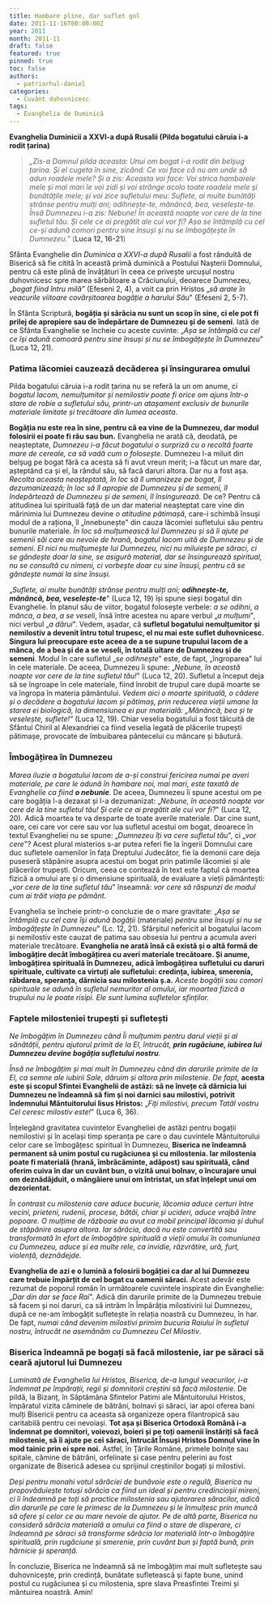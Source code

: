 ```yaml
---
title: Hambare pline, dar suflet gol
date: 2011-11-16T00:00:00Z
year: 2011
month: 2011-11
draft: false
featured: true
pinned: true
toc: false
authors:
  - patriarhul-daniel  
categories:
  - Cuvânt duhovnicesc
tags:
  - Evanghelia de Duminică
---
```

**Evanghelia Duminicii a XXVI-a după Rusalii (Pilda bogatului căruia i-a rodit țarina)**

> _„Zis-a Domnul pilda aceasta: Unui om bogat i-a rodit din belșug țarina. Și el cugeta în sine, zicând: Ce voi face că nu am unde să adun roadele mele? Și a zis: Aceasta voi face: Voi strica hambarele mele și mai mari le voi zidi și voi strânge acolo toate roadele mele și bunătățile mele; și voi zice sufletului meu: Suflete, ai multe bunătăți strânse pentru mulți ani; odihnește-te, mănâncă, bea, veselește-te. Însă Dumnezeu i-a zis: Nebune! În această noapte vor cere de la tine sufletul tău. Și cele ce ai pregătit ale cui vor fi? Așa se întâmplă cu cel ce-și adună comori pentru sine însuși și nu se îmbogățește în Dumnezeu.”_ (**Luca 12, 16-21**)

Sfânta Evanghelie din _Duminica a XXVI-a după Rusalii_ a fost rânduită de Biserică să fie citită în această primă duminică a Postului Nașterii Domnului, pentru că este plină de învățături în ceea ce privește urcușul nostru duhovnicesc spre marea sărbătoare a Crăciunului, deoarece Dumnezeu, „_bogat fiind întru milă”_ (Efeseni 2, 4), a voit ca prin Hristos „_să arate în veacurile viitoare covârșitoarea bogăție a harului Său_" (Efeseni 2, 5-7).

În Sfânta Scriptură, **bogăția și sărăcia nu sunt un scop în sine, ci ele pot fi prilej de apropiere sau de îndepărtare de Dumnezeu și de semeni**. Iată de ce Sfânta Evanghelie se încheie cu aceste cuvinte: „_Așa se întâmplă cu cel ce își adună comoară pentru sine însuși și nu se îmbogățește în Dumnezeu_" (Luca 12, 21).

### Patima lăcomiei cauzează decăderea și însingurarea omului

Pilda bogatului căruia i-a rodit țarina nu se referă la un om anume, ci _bogatul lacom, nemulțumitor și nemilostiv poate fi orice om ajuns într-o stare de robie a sufletului său, printr-un atașament exclusiv de bunurile materiale limitate și trecătoare din lumea aceasta_.

**Bogăția nu este rea în sine, pentru că ea vine de la Dumnezeu, dar modul folosirii ei poate fi rău sau bun.** Evanghelia ne arată că, deodată, pe neașteptate, _Dumnezeu i-a făcut bogatului o surpriză cu o recoltă foarte mare de cereale, ca să vadă cum o folosește_. Dumnezeu l-a miluit din belșug pe bogat fără ca acesta să fi avut vreun merit; i-a făcut un mare dar, așteptând ca și el, la rândul său, să facă daruri altora. Dar nu a fost așa. _Recolta aceasta neașteptată, în loc să îl umanizeze pe bogat, îl dezumanizează; în loc să îl apropie de Dumnezeu și de semeni, îl îndepărtează de Dumnezeu și de semeni, îl însingurează._ De ce? Pentru că atitudinea lui spirituală față de un dar material neașteptat care vine din mărinimia lui Dumnezeu devine _o atitudine pătimașă_, care-i schimbă însuși modul de a raționa, îl „înnebunește" din cauza lăcomiei sufletului său pentru bunurile materiale. _În loc să mulțumească lui Dumnezeu și să îi ajute pe semenii săi care au nevoie de hrană, bogatul lacom uită de Dumnezeu și de semeni. El nici nu mulțumește lui Dumnezeu, nici nu miluiește pe săraci, ci se gândește doar la sine, se asigură material, dar se însingurează spiritual, nu se consultă cu nimeni, ci vorbește doar cu sine însuși, pentru că se gândește numai la sine însuși._

„_Suflete, ai multe bunătăți strânse pentru mulți ani; **odihnește-te, mănâncă, bea, veselește-te**_" (Luca 12, 19) își spune sieși bogatul din Evanghelie. În planul său de viitor, bogatul folosește verbele: _a se odihni_, _a mânca_, _a bea_, _a se veseli_, însă între acestea nu apare verbul „_a mulțumi_", nici verbul „_a dărui_". Vedem, așadar, că **sufletul bogatului nemulțumitor și nemilostiv a devenit întru totul trupesc, el nu mai este suflet duhovnicesc. Singura lui preocupare este aceea de a se supune trupului lacom de a mânca, de a bea și de a se veseli, în totală uitare de Dumnezeu și de semeni**. Modul în care sufletul „_se odihnește_" este, de fapt, „îngroparea" lui în cele materiale. De aceea, Dumnezeu îi spune: „_Nebune, în această noapte vor cere de la tine sufletul tău!_" (Luca 12, 20). Sufletul a început deja să se îngroape în cele materiale, fiind înrobit de trupul care după moarte se va îngropa în materia pământului. _Vedem aici o moarte spirituală, o cădere și o decădere a bogatului lacom și pătimaș, prin reducerea vieții umane la starea ei biologică, la dimensiunea ei pur materială: „Mănâncă, bea și te veselește, suflete!"_ (Luca 12, 19). Chiar veselia bogatului a fost tâlcuită de Sfântul Chiril al Alexandriei ca fiind veselia legată de plăcerile trupești pătimașe, provocate de îmbuibarea pântecelui cu mâncare și băutură.

### Îmbogățirea în Dumnezeu

_Marea iluzie a bogatului lacom de a-și construi fericirea numai pe averi materiale, pe care le adună în hambare noi, mai mari, este taxată de Evanghelie ca fiind **o nebunie**._ De aceea, Dumnezeu îi spune acestui om pe care bogăția l-a dezaxat și l-a dezumanizat: „_Nebune, în această noapte vor cere de la tine sufletul tău! Și cele ce ai pregătit ale cui vor fi?_" (Luca 12, 20). Adică moartea te va desparte de toate averile materiale. Dar cine sunt, oare, cei care vor cere sau vor lua sufletul acestui om bogat, deoarece în textul Evangheliei nu se spune: „_Dumnezeu îți va cere sufletul tău_", ci „_vor cere_"? Acest plural misterios s-ar putea referi fie la îngerii Domnului care duc sufletele oamenilor în fața Dreptului Judecător, fie la demonii care deja puseseră stăpânire asupra acestui om bogat prin patimile lăcomiei și ale plăcerilor trupești. Oricum, ceea ce contează în text este faptul că moartea fizică a omului are și o dimensiune spirituală, de evaluare a vieții pământești: „_vor cere de la tine sufletul tău_" înseamnă: _vor cere să răspunzi de modul cum ai trăit viața pe pământ_.

Evanghelia se încheie printr-o concluzie de o mare gravitate: „_Așa se întâmplă cu cel care își adună bogății_ (materiale) _pentru sine însuși și nu se îmbogățește în Dumnezeu_" (Lc. 12, 21). Sfârșitul nefericit al bogatului lacom și nemilostiv este cauzat de patima sau obsesia lui pentru a acumula averi materiale trecătoare. **Evanghelia ne arată însă că există și o altă formă de îmbogățire decât îmbogățirea cu averi materiale trecătoare. Și anume, îmbogățirea spirituală în Dumnezeu, adică îmbogățirea sufletului cu daruri spirituale, cultivate ca virtuți ale sufletului: credința, iubirea, smerenia, răbdarea, speranța, dărnicia sau milostenia ș.a.** _Aceste bogății sau comori spirituale se adună în sufletul nemuritor al omului, iar moartea fizică a trupului nu le poate risipi. Ele sunt lumina sufletelor sfinților._

### Faptele milosteniei trupești și sufletești

_Ne îmbogățim în Dumnezeu când Îi mulțumim pentru darul vieții și al sănătății, pentru ajutorul primit de la El, întrucât, **prin rugăciune, iubirea lui Dumnezeu devine bogăția sufletului nostru**._

_Însă ne îmbogățim și mai mult în Dumnezeu când din darurile primite de la El, ca semne ale iubirii Sale, dăruim și altora prin milostenie. De fapt,_ **acesta este și scopul Sfintei Evanghelii de astăzi: să ne învețe că dărnicia lui Dumnezeu ne îndeamnă să fim și noi darnici sau milostivi, potrivit îndemnului Mântuitorului Iisus Hristos:** „_Fiți milostivi, precum Tatăl vostru Cel ceresc milostiv este!_" (Luca 6, 36).

Înțelegând gravitatea cuvintelor Evangheliei de astăzi pentru bogații nemilostivi și în același timp speranța pe care o dau cuvintele Mântuitorului celor care se îmbogățesc spiritual în Dumnezeu, **Biserica ne îndeamnă permanent să unim postul cu rugăciunea și cu milostenia. Iar milostenia poate fi materială (hrană, îmbrăcăminte, adăpost) sau spirituală, când oferim cuiva în dar un cuvânt bun, o vizită unui bolnav, o încurajare unui om deznădăjduit, o mângâiere unui om întristat, un sfat înțelept unui om dezorientat.**

_În contrast cu milostenia care aduce bucurie, lăcomia aduce certuri între vecini, prieteni, rudenii, procese, bătăi, chiar și ucideri, aduce vrajbă între popoare. O mulțime de războaie au avut ca mobil principal lăcomia și duhul de stăpânire asupra altora. Iar sărăcia, dacă nu este convertită sau transformată în efort de îmbogățire spirituală a vieții omului în comuniunea cu Dumnezeu, aduce și ea multe rele, ca invidie, răzvrătire, ură, furt, violență, deznădejde._

**Evanghelia de azi e o lumină a folosirii bogăției ca dar al lui Dumnezeu care trebuie împărțit de cel bogat cu oamenii săraci.** Acest adevăr este rezumat de poporul român în următoarele cuvintele inspirate din Evanghelie: „_Dar din dar se face Rai_". Adică din darurile primite de la Dumnezeu trebuie să facem și noi daruri, ca să intrăm în Împărăția milostivirii lui Dumnezeu, după ce ne-am îmbogățit sufletește în relația noastră cu Dumnezeu, în har. De fapt, _numai când devenim milostivi primim bucuria Raiului în sufletul nostru, întrucât ne asemănăm cu Dumnezeu Cel Milostiv_.

### Biserica îndeamnă pe bogați să facă milostenie, iar pe săraci să ceară ajutorul lui Dumnezeu

_Luminată de Evanghelia lui Hristos, Biserica, de-a lungul veacurilor, i-a îndemnat pe împărații, regii și domnitorii creștini să facă milostenie._ De pildă, la Bizanț, în Săptămâna Sfintelor Patimi ale Mântuitorului Hristos, împăratul vizita căminele de bătrâni, bolnavi și săraci, iar apoi oferea bani mulți Bisericii pentru ca aceasta să organizeze opera filantropică sau caritabilă pentru cei nevoiași. **Tot așa și Biserica Ortodoxă Română i-a îndemnat pe domnitori, voievozi, boieri și pe toți oamenii înstăriți să facă milostenie, să îi ajute pe cei săraci, întrucât Însuși Hristos Domnul vine în mod tainic prin ei spre noi.** Astfel, în Ţările Române, primele bolnițe sau spitale, cămine de bătrâni, orfelinate și case pentru pelerini au fost organizate de Biserică adesea cu sprijinul creștinilor bogați și milostivi.

_Deși pentru monahi votul sărăciei de bunăvoie este o regulă, Biserica nu propovăduiește totuși sărăcia ca fiind un ideal și pentru credincioșii mireni, ci îi îndeamnă pe toți să practice milostenia sau ajutorarea săracilor, adică din darurile pe care le primesc de la Dumnezeu și le înmulțesc prin muncă să ofere și celor ce au mare nevoie de ajutor. Pe de altă parte, Biserica nu consideră sărăcia materială a omului ca fiind o stare de disperare, ci îndeamnă pe săraci să transforme sărăcia lor materială într-o îmbogățire spirituală, prin rugăciune și smerenie, prin cuvânt bun și faptă bună, prin hărnicie și speranță._

În concluzie, Biserica ne îndeamnă să ne îmbogățim mai mult sufletește sau duhovnicește, prin credință, bunătate sufletească și fapte bune, unind postul cu rugăciunea și cu milostenia, spre slava Preasfintei Treimi și mântuirea noastră. Amin!
